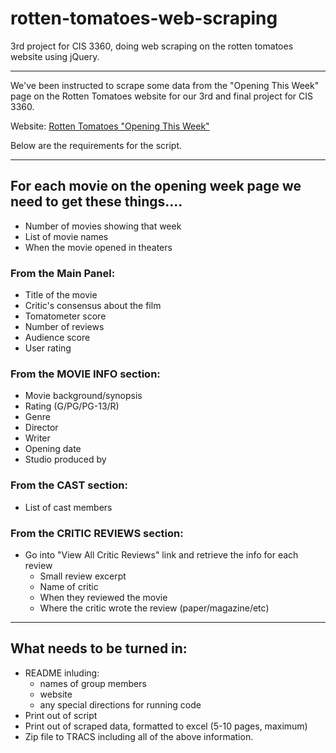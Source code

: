 # rotten-tomatoes-web-scraping
3rd project for CIS 3360, doing web scraping on the rotten tomatoes website using jQuery.

---

We've been instructed to scrape some data from the "Opening This Week" page on the Rotten Tomatoes website for our 3rd and final project for CIS 3360.

Website: [Rotten Tomatoes "Opening This Week"](https://www.rottentomatoes.com/browse/opening/)

Below are the requirements for the script.

---

## For each movie on the opening week page we need to get these things....

* Number of movies showing that week
* List of movie names
* When the movie opened in theaters

### From the Main Panel:

* Title of the movie
* Critic's consensus about the film
* Tomatometer score
* Number of reviews
* Audience score
* User rating

### From the MOVIE INFO section:

* Movie background/synopsis
* Rating (G/PG/PG-13/R)
* Genre
* Director
* Writer
* Opening date
* Studio produced by

### From the CAST section:

* List of cast members

### From the CRITIC REVIEWS section:

* Go into "View All Critic Reviews" link and retrieve the info for each review
	* Small review excerpt
	* Name of critic
	* When they reviewed the movie
	* Where the critic wrote the review (paper/magazine/etc)

---

## What needs to be turned in:

* README inluding:
	* names of group members
	* website
	* any special directions for running code
* Print out of script
* Print out of scraped data, formatted to excel (5-10 pages, maximum)
* Zip file to TRACS including all of the above information.

